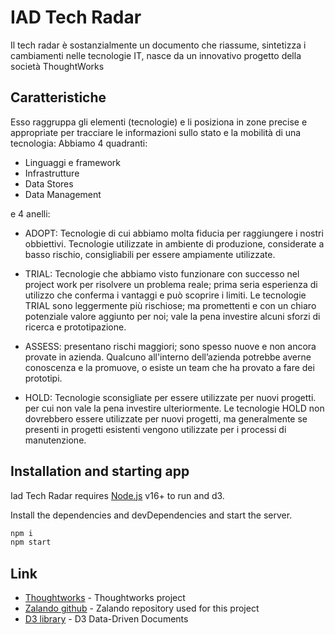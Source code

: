 # IAD Tech Radar

Il tech radar è sostanzialmente un documento che riassume, sintetizza i cambiamenti nelle
tecnologie IT, nasce da un innovativo progetto della società ThoughtWorks

## Caratteristiche


Esso raggruppa gli elementi (tecnologie) e li posiziona in zone precise e appropriate per
tracciare le informazioni sullo stato e la mobilità di una tecnologia:
Abbiamo 4 quadranti:
- Linguaggi e framework
- Infrastrutture
- Data Stores
- Data Management

e 4 anelli:
- ADOPT: Tecnologie di cui abbiamo molta fiducia per raggiungere i nostri obbiettivi.
Tecnologie utilizzate in ambiente di produzione, considerate a basso rischio, consigliabili
per essere ampiamente utilizzate.

- TRIAL: Tecnologie che abbiamo visto funzionare con successo nel project work per
risolvere un problema reale; prima seria esperienza di utilizzo che conferma i vantaggi e
può scoprire i limiti. Le tecnologie TRIAL sono leggermente più rischiose; ma promettenti
e con un chiaro potenziale valore aggiunto per noi; vale la pena investire alcuni sforzi di
ricerca e prototipazione.

- ASSESS: presentano rischi maggiori; sono spesso nuove e non ancora provate in azienda. Qualcuno
all'interno dell’azienda potrebbe averne conoscenza e la promuove, o esiste un team che
ha provato a fare dei prototipi.

- HOLD: Tecnologie sconsigliate per essere utilizzate per nuovi progetti.
per cui non vale la pena investire ulteriormente.
Le tecnologie HOLD non dovrebbero essere utilizzate per nuovi progetti, ma generalmente
se presenti in progetti esistenti vengono utilizzate per i processi di manutenzione.

## Installation and starting app

Iad Tech Radar requires [Node.js](https://nodejs.org/) v16+ to run and d3.

Install the dependencies and devDependencies and start the server.

```sh
npm i
npm start
```


## Link

- [Thoughtworks] - Thoughtworks project
- [Zalando github] - Zalando repository used for this project
- [D3 library] - D3 Data-Driven Documents


[//]: # (These are reference links used in the body of this note and get stripped out when the markdown processor does its job. There is no need to format nicely because it shouldn't be seen. Thanks SO - http://stackoverflow.com/questions/4823468/store-comments-in-markdown-syntax)

   [Thoughtworks]: <https://www.thoughtworks.com/>
   [Zalando github]: <https://github.com/zalando/tech-radar>
   [D3 library]: <https://www.npmjs.com/package/d3>



